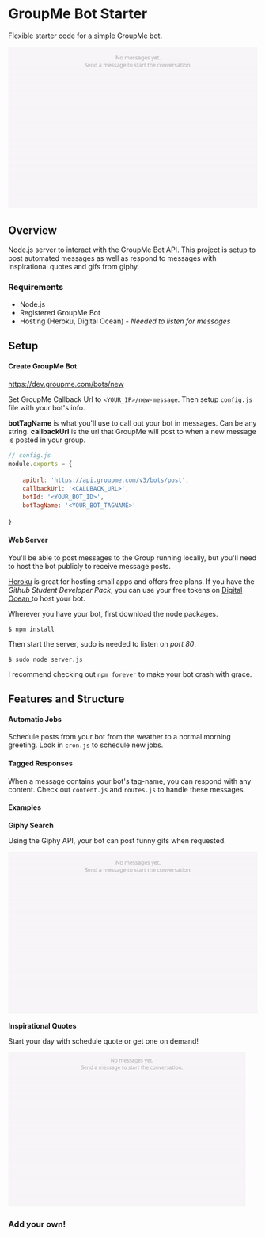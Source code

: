 # GroupMe Bot Starter

Flexible starter code for a simple GroupMe bot.

![ Posting Gifs ](https://raw.githubusercontent.com/daniellytle/groupme-bot-starter/master/gif.example.gif)

## Overview

Node.js server to interact with the GroupMe Bot API. This project is setup to post automated messages as well as respond to messages with inspirational quotes and gifs from giphy. 

### Requirements

* Node.js
* Registered GroupMe Bot
* Hosting (Heroku, Digital Ocean) - *Needed to listen for messages*

## Setup

#### Create GroupMe Bot

https://dev.groupme.com/bots/new

Set GroupMe Callback Url to `<YOUR_IP>/new-message`. Then setup `config.js` file with your bot's info.

**botTagName** is what you'll use to call out your bot in messages. Can be any string.
**callbackUrl** is the url that GroupMe will post to when a new message is posted in your group.

```javascript
// config.js
module.exports = {
	
	apiUrl: 'https://api.groupme.com/v3/bots/post',
	callbackUrl: '<CALLBACK_URL>',
	botId: '<YOUR_BOT_ID>',
	botTagName: '<YOUR_BOT_TAGNAME>'

}
```

#### Web Server

You'll be able to post messages to the Group running locally, but you'll need to host the bot publicly to receive message posts. 

[Heroku](www.heroku.com) is great for hosting small apps and offers free plans. If you have the *Github Student Developer Pack*, you can use your free tokens on [Digital Ocean ](www.digitalocean.com) to host your bot.

Wherever you have your bot, first download the node packages.
```
$ npm install
```

Then start the server, sudo is needed to listen on *port 80*.
```
$ sudo node server.js
```

I recommend checking out `npm forever` to make your bot crash with grace.

## Features and Structure

#### Automatic Jobs

Schedule posts from your bot from the weather to a normal morning greeting. Look in `cron.js` to schedule new jobs.

#### Tagged Responses

When a message contains your bot's tag-name, you can respond with any content. Check out `content.js` and `routes.js` to handle these messages.

#### Examples

**Giphy Search**

Using the Giphy API, your bot can post funny gifs when requested.

![ Posting Gifs ](https://raw.githubusercontent.com/daniellytle/groupme-bot-starter/master/gif.example.gif)

**Inspirational Quotes**

Start your day with schedule quote or get one on demand!

![ Posting Quotes ](https://raw.githubusercontent.com/daniellytle/groupme-bot-starter/master/inspire.example.gif)

### Add your own!


